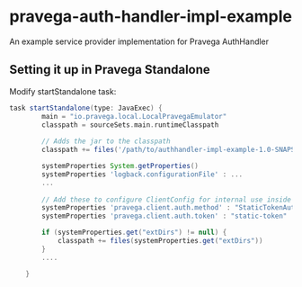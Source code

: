 # pravega-auth-handler-impl-example

An example service provider implementation for Pravega AuthHandler

## Setting it up in Pravega Standalone

Modify startStandalone task: 

```gradle
task startStandalone(type: JavaExec) {
        main = "io.pravega.local.LocalPravegaEmulator"
        classpath = sourceSets.main.runtimeClasspath
        
        // Adds the jar to the classpath
        classpath += files('/path/to/authhandler-impl-example-1.0-SNAPSHOT.jar')

        systemProperties System.getProperties()
        systemProperties 'logback.configurationFile' : ...
        ...
        
        // Add these to configure ClientConfig for internal use inside the cluster
        systemProperties 'pravega.client.auth.method' : "StaticTokenAuthHandler"
        systemProperties 'pravega.client.auth.token' : "static-token"

        if (systemProperties.get("extDirs") != null) {
            classpath += files(systemProperties.get("extDirs"))
        }
        ....

    }

```


